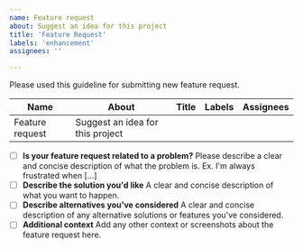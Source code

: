 ```yaml
---
name: Feature request
about: Suggest an idea for this project
title: 'Feature Request'
labels: 'enhancement'
assignees: ''

---
```

Please used this guideline for submitting new feature request.

Name | About | Title | Labels | Assignees
------- | ------- | ---- | ------- | -----------
Feature request | Suggest an idea for this project |  |  | 

- [ ] **Is your feature request related to a problem?**
Please describe a clear and concise description of what the problem is. Ex. I'm always frustrated when [...]
- [ ] **Describe the solution you'd like**
A clear and concise description of what you want to happen.
- [ ] **Describe alternatives you've considered**
A clear and concise description of any alternative solutions or features you've considered.
- [ ] **Additional context**
Add any other context or screenshots about the feature request here.
